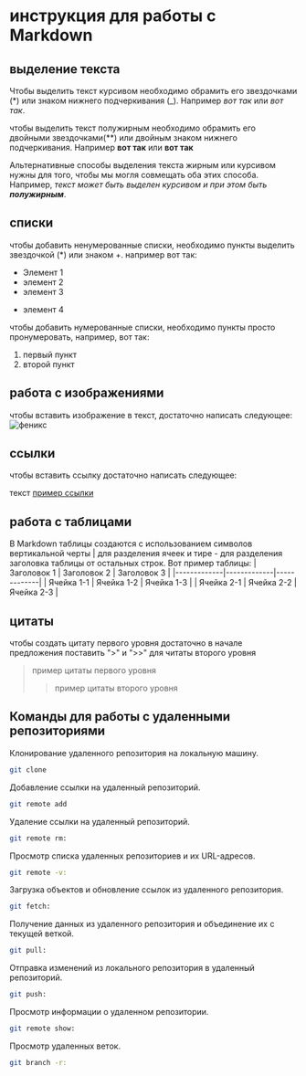 # инструкция для работы с Markdown 

## выделение текста
Чтобы выделить текст курсивом необходимо обрамить его звездочками (*) или знаком нижнего подчеркивания (_). Например *вот так* или _вот так_.

чтобы выделить текст полужирным необходимо обрамить его двойными звездочками(**) или двойным знаком нижнего подчеркивания. Например **вот так** или __вот так__

Альтернативные способы выделения текста жирным или курсивом нужны для того, чтобы мы могля совмещать оба этих способа. Например, _текст может быть выделен курсивом и при этом быть **полужирным**_.
## списки
чтобы добавить ненумерованные списки,
необходимо пункты выделить звездочкой (*) или знаком +.
например вот так:
* Элемент 1
* элемент 2
* элемент 3
+ элемент 4

чтобы добавить нумерованные списки,
необходимо пункты просто пронумеровать,
например, вот так:
1. первый пункт
2. второй пункт

## работа с изображениями

чтобы вставить изображение в текст,
достаточно написать следующее:
![феникс](phoenix.jpeg)

## ссылки
чтобы вставить ссылку достаточно написать следующее:

текст [пример ссылки]("https://www.gb.ru")

## работа с таблицами
В Markdown таблицы создаются с использованием символов вертикальной черты | для разделения ячеек и тире - для разделения заголовка таблицы от остальных строк. Вот пример таблицы:
| Заголовок 1 | Заголовок 2 | Заголовок 3 |
|-------------|-------------|-------------|
| Ячейка 1-1  | Ячейка 1-2  | Ячейка 1-3  |
| Ячейка 2-1  | Ячейка 2-2  | Ячейка 2-3  |

## цитаты
чтобы создать цитату первого уровня достаточно в начале предложения поставить ">" и ">>" для читаты второго уровня
>пример цитаты первого уровня
>>пример цитаты второго уровня 
## Команды для работы с удаленными репозиториями

Клонирование удаленного репозитория на локальную машину.

```sh
git clone
```
Добавление ссылки на удаленный репозиторий.
```sh
git remote add
```
Удаление ссылки на удаленный репозиторий.
```sh
git remote rm:
```
Просмотр списка удаленных репозиториев и их URL-адресов.
```sh
git remote -v:
```
Загрузка объектов и обновление ссылок из удаленного репозитория.
```sh
git fetch:
```
Получение данных из удаленного репозитория и объединение их с текущей веткой.
```sh
git pull:
```
 Отправка изменений из локального репозитория в удаленный репозиторий.
```sh
git push:
```
Просмотр информации о удаленном репозитории.
```sh
git remote show:
```
Просмотр удаленных веток.
```sh
git branch -r:
```